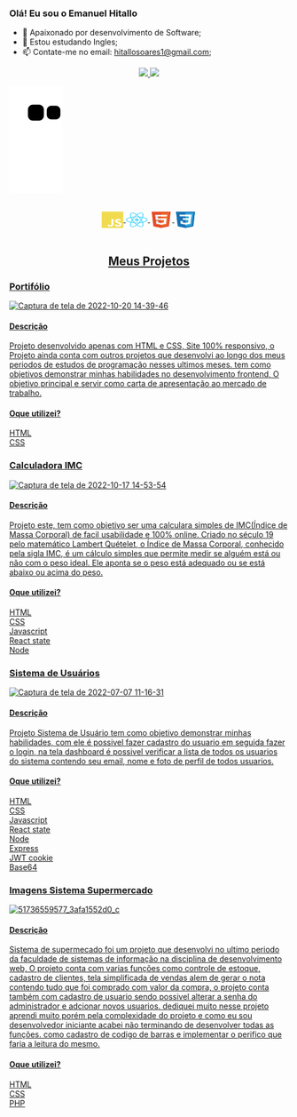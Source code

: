 ### Olá! Eu sou o Emanuel Hitallo 


- 🔭 Apaixonado por desenvolvimento de Software;
- 🌱 Estou estudando Ingles; 
- 📫 Contate-me no email: hitallosoares1@gmail.com;

<div align="center">
  <a href="https://github.com/Emanuel0001">
  <img height="180em" src="https://github-readme-stats.vercel.app/api?username=Emanuel0001&show_icons=true&theme=chartreuse-dark&include_all_commits=true&count_private=true"/>
  <img height="180em" src="https://github-readme-stats.vercel.app/api/top-langs/?username=Emanuel0001&layout=compact&langs_count=7&theme=chartreuse-dark"/>
</div>

![Snake animation](https://github.com/Emanuel0001/Emanuel0001/blob/output/github-contribution-grid-snake.svg)

  <div align="center" style="display: inline_block"><br>
  <img align="center" alt="Rafa-Js" height="30" width="40" src="https://raw.githubusercontent.com/devicons/devicon/master/icons/javascript/javascript-plain.svg">
 
  <img align="center" alt="Rafa-React" height="30" width="40" src="https://raw.githubusercontent.com/devicons/devicon/master/icons/react/react-original.svg">
  <img align="center" alt="Rafa-HTML" height="30" width="40" src="https://raw.githubusercontent.com/devicons/devicon/master/icons/html5/html5-original.svg">
  <img align="center" alt="Rafa-CSS" height="30" width="40" src="https://raw.githubusercontent.com/devicons/devicon/master/icons/css3/css3-original.svg">
 
  </div>
  <br>
  <div align="center" style="display: inline_block"> <h2> Meus Projetos </h2></div>
  
  ### Portifólio
  
  ![Captura de tela de 2022-10-20 14-39-46](https://user-images.githubusercontent.com/100162081/197020053-6b2c74e8-9bcd-4d2c-8800-396462bba183.png)
  
  #### Descrição
  Projeto desenvolvido apenas com HTML e CSS, Site 100% responsivo, o Projeto ainda conta com outros projetos que desenvolvi ao longo dos meus periodos de 
  estudos de programação nesses ultimos meses. tem como objetivos demonstrar minhas habilidades no desenvolvimento frontend, O objetivo principal e servir  como carta de apresentação ao mercado de trabalho.
  #### Oque utilizei?
  HTML <br>
  CSS <br>
  
  ###  Calculadora IMC
  ![Captura de tela de 2022-10-17 14-53-54](https://user-images.githubusercontent.com/100162081/197020047-525f3e6a-4a05-49d8-8454-5d5a40e0a332.png)
  #### Descrição
   Projeto este, tem como objetivo ser uma calculara simples de IMC(Índice de Massa Corporal) de facil
  usabilidade e 100% online. 
  Criado no século 19 pelo matemático Lambert Quételet, o Índice de Massa Corporal, conhecido pela sigla IMC, é um cálculo simples que permite medir se       alguém está ou não com o peso ideal. Ele aponta se o peso está adequado ou se está abaixo ou acima do peso.
  #### Oque utilizei?
  HTML <br>
  CSS <br>
  Javascript <br>
  React state <br>
  Node <br>
  
   ###  Sistema de Usuários
  ![Captura de tela de 2022-07-07 11-16-31](https://user-images.githubusercontent.com/100162081/197020104-e17249cd-3f35-4a77-b995-85dbc0264bf2.png)
   #### Descrição
  Projeto Sistema de Usuário tem como objetivo demonstrar minhas habilidades, com ele é possivel fazer cadastro do usuario em seguida fazer o login,
  na tela dashboard é possivel verificar a lista de todos os usuarios do sistema contendo seu email, nome e foto de perfil de todos usuarios.
  
   #### Oque utilizei?
  HTML <br>
  CSS <br>
  Javascript <br>
  React state <br>
  Node <br>
  Express <br>
  JWT cookie <br>
  Base64 <br>
 ### Imagens Sistema Supermercado
  
  ![51736559577_3afa1552d0_c](https://user-images.githubusercontent.com/100162081/197021288-14a9dbb5-27c7-4536-a988-a02e3ae55c79.jpg) 
  
  #### Descrição
  Sistema de supermecado foi um projeto que desenvolvi no ultimo periodo da faculdade de sistemas de informação na disciplina de desenvolvimento web, O projeto conta com varias funções como controle de estoque, cadastro de clientes, tela simplificada de vendas alem de gerar o nota contendo tudo que foi comprado com valor da compra, o projeto conta também com cadastro de usuario sendo possivel alterar a senha do administrador e adcionar novos usuarios. dediquei muito nesse projeto aprendi muito porém pela complexidade do projeto e como eu sou desenvolvedor iniciante acabei não terminando de desenvolver todas as funções. como cadastro de codigo de barras e implementar o perifico que faria a leitura do mesmo. 
  #### Oque utilizei?
  HTML <br>
  CSS <br>
  PHP <br>
